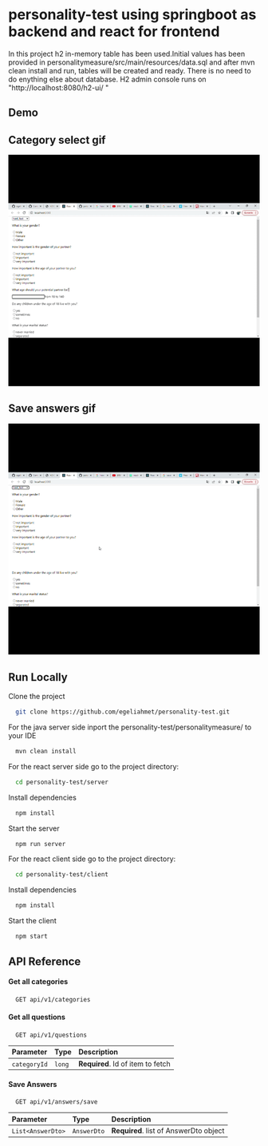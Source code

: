 
# personality-test using springboot as backend and react for frontend

In this project h2 in-memory table has been used.Initial values has been provided in personalitymeasure/src/main/resources/data.sql and after mvn clean install and run, tables will be created and ready. There is no need to do enything else about database.
H2 admin console runs on "http://localhost:8080/h2-ui/ "

## Demo
## Category select gif
![](https://github.com/egeliahmet/personality-test/blob/main/category_select.gif)

## Save answers gif
![](https://github.com/egeliahmet/personality-test/blob/main/save_answers.gif)

## Run Locally

Clone the project

```bash
  git clone https://github.com/egeliahmet/personality-test.git
```

For the java server side inport the personality-test/personalitymeasure/ to your IDE
```bash
  mvn clean install
```

For the react server side go to the project directory:

```bash
  cd personality-test/server
```

Install dependencies

```bash
  npm install
```

Start the server

```bash
  npm run server
```
For the react client side go to the project directory:

```bash
  cd personality-test/client
```

Install dependencies

```bash
  npm install
```

Start the client

```bash
  npm start
```



## API Reference

#### Get all categories

```http
  GET api/v1/categories
```


#### Get all questions

```http
  GET api/v1/questions
```

| Parameter | Type     | Description                       |
| :-------- | :------- | :-------------------------------- |
| `categoryId`      | `long` | **Required**. Id of item to fetch |

#### Save Answers

```http
  GET api/v1/answers/save
```

| Parameter | Type     | Description                       |
| :-------- | :------- | :-------------------------------- |
| `List<AnswerDto>`      | `AnswerDto` | **Required**. list of AnswerDto object |


